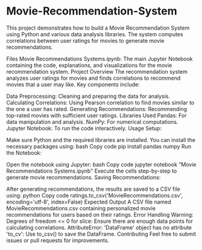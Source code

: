 # Movie-Recommendation-System

This project demonstrates how to build a Movie Recommendation System using Python and various data analysis libraries. The system computes correlations between user ratings for movies to generate movie recommendations.

Files
Movie Recommendations Systems.ipynb: The main Jupyter Notebook containing the code, explanations, and visualizations for the movie recommendation system.
Project Overview
The recommendation system analyzes user ratings for movies and finds correlations to recommend movies that a user may like. Key components include:

Data Preprocessing: Cleaning and preparing the data for analysis.
Calculating Correlations: Using Pearson correlation to find movies similar to the one a user has rated.
Generating Recommendations: Recommending top-rated movies with sufficient user ratings.
Libraries Used
Pandas: For data manipulation and analysis.
NumPy: For numerical computations.
Jupyter Notebook: To run the code interactively.
Usage
Setup:

Make sure Python and the required libraries are installed. You can install the necessary packages using:
bash
Copy code
pip install pandas numpy
Run the Notebook:

Open the notebook using Jupyter:
bash
Copy code
jupyter notebook "Movie Recommendations Systems.ipynb"
Execute the cells step-by-step to generate movie recommendations.
Saving Recommendations:

After generating recommendations, the results are saved to a CSV file using:
python
Copy code
ratings.to_csv('MovieRecommendations.csv', encoding='utf-8', index=False)
Expected Output
A CSV file named MovieRecommendations.csv containing personalized movie recommendations for users based on their ratings.
Error Handling
Warning: Degrees of freedom <= 0 for slice: Ensure there are enough data points for calculating correlations.
AttributeError: 'DataFrame' object has no attribute 'to_cv': Use to_csv() to save the DataFrame.
Contributing
Feel free to submit issues or pull requests for improvements.
